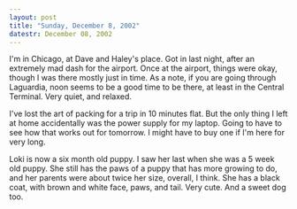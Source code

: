 ```yaml
---
layout: post
title: "Sunday, December 8, 2002"
datestr: December 08, 2002
---
```


I'm in Chicago, at Dave and Haley's place. Got in last night, after an extremely
mad dash for the airport. Once at the airport, things were okay, though I was
there mostly just in time. As a note, if you are going through Laguardia, noon
seems to be a good time to be there, at least in the Central Terminal. Very
quiet, and relaxed.

I've lost the art of packing for a trip in 10 minutes flat. But the only thing
I left at home accidentally was the power supply for my laptop. Going to have
to see how that works out for tomorrow. I might have to buy one if I'm here
for very long.

Loki is now a six month old puppy. I saw her last when she was a 5 week old
puppy. She still has the paws of a puppy that has more growing to do, and her
parents were about twice her size, overall, I think. She has a black coat, with
brown and white face, paws, and tail. Very cute. And a sweet dog too.

